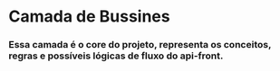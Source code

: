 # Camada de Bussines

### Essa camada é o core do projeto, representa os conceitos, regras e possíveis lógicas de fluxo do api-front.
